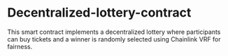 # Decentralized-lottery-contract
This smart contract implements a decentralized lottery where participants can buy tickets and a winner is randomly selected using Chainlink VRF for fairness.
